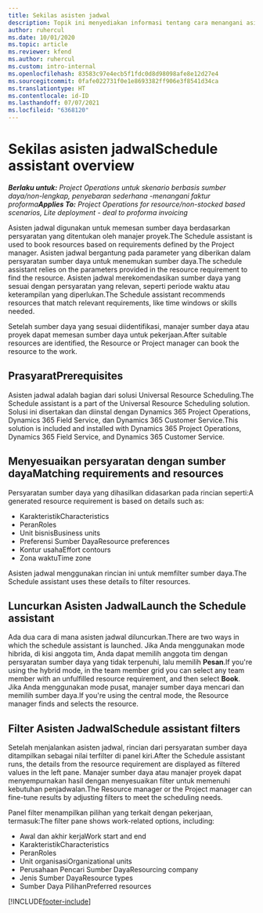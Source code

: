 ```yaml
---
title: Sekilas asisten jadwal
description: Topik ini menyediakan informasi tentang cara menangani asisten jadwal untuk memesan sumber daya.
author: ruhercul
ms.date: 10/01/2020
ms.topic: article
ms.reviewer: kfend
ms.author: ruhercul
ms.custom: intro-internal
ms.openlocfilehash: 83583c97e4ecb5f1fdc0d8d98098afe8e12d27e4
ms.sourcegitcommit: 0fafe022731f0e1e8693382ff906e3f8541d34ca
ms.translationtype: HT
ms.contentlocale: id-ID
ms.lasthandoff: 07/07/2021
ms.locfileid: "6368120"
---
```

# <a name="schedule-assistant-overview"></a><span data-ttu-id="70cb2-103">Sekilas asisten jadwal</span><span class="sxs-lookup"><span data-stu-id="70cb2-103">Schedule assistant overview</span></span>

<span data-ttu-id="70cb2-104">_**Berlaku untuk:** Project Operations untuk skenario berbasis sumber daya/non-lengkap, penyebaran sederhana -menangani faktur proforma_</span><span class="sxs-lookup"><span data-stu-id="70cb2-104">_**Applies To:** Project Operations for resource/non-stocked based scenarios, Lite deployment - deal to proforma invoicing_</span></span>

<span data-ttu-id="70cb2-105">Asisten jadwal digunakan untuk memesan sumber daya berdasarkan persyaratan yang ditentukan oleh manajer proyek.</span><span class="sxs-lookup"><span data-stu-id="70cb2-105">The Schedule assistant is used to book resources based on requirements defined by the Project manager.</span></span> <span data-ttu-id="70cb2-106">Asisten jadwal bergantung pada parameter yang diberikan dalam persyaratan sumber daya untuk menemukan sumber daya.</span><span class="sxs-lookup"><span data-stu-id="70cb2-106">The schedule assistant relies on the parameters provided in the resource requirement to find the resource.</span></span> <span data-ttu-id="70cb2-107">Asisten jadwal merekomendasikan sumber daya yang sesuai dengan persyaratan yang relevan, seperti periode waktu atau keterampilan yang diperlukan.</span><span class="sxs-lookup"><span data-stu-id="70cb2-107">The Schedule assistant recommends resources that match relevant requirements, like time windows or skills needed.</span></span>

<span data-ttu-id="70cb2-108">Setelah sumber daya yang sesuai diidentifikasi, manajer sumber daya atau proyek dapat memesan sumber daya untuk pekerjaan.</span><span class="sxs-lookup"><span data-stu-id="70cb2-108">After suitable resources are identified, the Resource or Project manager can book the resource to the work.</span></span>

## <a name="prerequisites"></a><span data-ttu-id="70cb2-109">Prasyarat</span><span class="sxs-lookup"><span data-stu-id="70cb2-109">Prerequisites</span></span>

<span data-ttu-id="70cb2-110">Asisten jadwal adalah bagian dari solusi Universal Resource Scheduling.</span><span class="sxs-lookup"><span data-stu-id="70cb2-110">The Schedule assistant is a part of the Universal Resource Scheduling solution.</span></span> <span data-ttu-id="70cb2-111">Solusi ini disertakan dan diinstal dengan Dynamics 365 Project Operations, Dynamics 365 Field Service, dan Dynamics 365 Customer Service.</span><span class="sxs-lookup"><span data-stu-id="70cb2-111">This solution is included and installed with Dynamics 365 Project Operations, Dynamics 365 Field Service, and Dynamics 365 Customer Service.</span></span>

## <a name="matching-requirements-and-resources"></a><span data-ttu-id="70cb2-112">Menyesuaikan persyaratan dengan sumber daya</span><span class="sxs-lookup"><span data-stu-id="70cb2-112">Matching requirements and resources</span></span>

<span data-ttu-id="70cb2-113">Persyaratan sumber daya yang dihasilkan didasarkan pada rincian seperti:</span><span class="sxs-lookup"><span data-stu-id="70cb2-113">A generated resource requirement is based on details such as:</span></span>

-   <span data-ttu-id="70cb2-114">Karakteristik</span><span class="sxs-lookup"><span data-stu-id="70cb2-114">Characteristics</span></span>
-   <span data-ttu-id="70cb2-115">Peran</span><span class="sxs-lookup"><span data-stu-id="70cb2-115">Roles</span></span>
-   <span data-ttu-id="70cb2-116">Unit bisnis</span><span class="sxs-lookup"><span data-stu-id="70cb2-116">Business units</span></span>
-   <span data-ttu-id="70cb2-117">Preferensi Sumber Daya</span><span class="sxs-lookup"><span data-stu-id="70cb2-117">Resource preferences</span></span>
-   <span data-ttu-id="70cb2-118">Kontur usaha</span><span class="sxs-lookup"><span data-stu-id="70cb2-118">Effort contours</span></span>
-   <span data-ttu-id="70cb2-119">Zona waktu</span><span class="sxs-lookup"><span data-stu-id="70cb2-119">Time zone</span></span>

<span data-ttu-id="70cb2-120">Asisten jadwal menggunakan rincian ini untuk memfilter sumber daya.</span><span class="sxs-lookup"><span data-stu-id="70cb2-120">The Schedule assistant uses these details to filter resources.</span></span>

## <a name="launch-the-schedule-assistant"></a><span data-ttu-id="70cb2-121">Luncurkan Asisten Jadwal</span><span class="sxs-lookup"><span data-stu-id="70cb2-121">Launch the Schedule assistant</span></span>

<span data-ttu-id="70cb2-122">Ada dua cara di mana asisten jadwal diluncurkan.</span><span class="sxs-lookup"><span data-stu-id="70cb2-122">There are two ways in which the schedule assistant is launched.</span></span> <span data-ttu-id="70cb2-123">Jika Anda menggunakan mode hibrida, di kisi anggota tim, Anda dapat memilih anggota tim dengan persyaratan sumber daya yang tidak terpenuhi, lalu memilih **Pesan**.</span><span class="sxs-lookup"><span data-stu-id="70cb2-123">If you're using the hybrid mode, in the team member grid you can select any team member with an unfulfilled resource requirement, and then select **Book**.</span></span> <span data-ttu-id="70cb2-124">Jika Anda menggunakan mode pusat, manajer sumber daya mencari dan memilih sumber daya.</span><span class="sxs-lookup"><span data-stu-id="70cb2-124">If you're using the central mode, the Resource manager finds and selects the resource.</span></span>

## <a name="schedule-assistant-filters"></a><span data-ttu-id="70cb2-125">Filter Asisten Jadwal</span><span class="sxs-lookup"><span data-stu-id="70cb2-125">Schedule assistant filters</span></span>

<span data-ttu-id="70cb2-126">Setelah menjalankan asisten jadwal, rincian dari persyaratan sumber daya ditampilkan sebagai nilai terfilter di panel kiri.</span><span class="sxs-lookup"><span data-stu-id="70cb2-126">After the Schedule assistant runs, the details from the resource requirement are displayed as filtered values in the left pane.</span></span> <span data-ttu-id="70cb2-127">Manajer sumber daya atau manajer proyek dapat menyempurnakan hasil dengan menyesuaikan filter untuk memenuhi kebutuhan penjadwalan.</span><span class="sxs-lookup"><span data-stu-id="70cb2-127">The Resource manager or the Project manager can fine-tune results by adjusting filters to meet the scheduling needs.</span></span>

<span data-ttu-id="70cb2-128">Panel filter menampilkan pilihan yang terkait dengan pekerjaan, termasuk:</span><span class="sxs-lookup"><span data-stu-id="70cb2-128">The filter pane shows work-related options, including:</span></span>

-   <span data-ttu-id="70cb2-129">Awal dan akhir kerja</span><span class="sxs-lookup"><span data-stu-id="70cb2-129">Work start and end</span></span>
-   <span data-ttu-id="70cb2-130">Karakteristik</span><span class="sxs-lookup"><span data-stu-id="70cb2-130">Characteristics</span></span>
-   <span data-ttu-id="70cb2-131">Peran</span><span class="sxs-lookup"><span data-stu-id="70cb2-131">Roles</span></span>
-   <span data-ttu-id="70cb2-132">Unit organisasi</span><span class="sxs-lookup"><span data-stu-id="70cb2-132">Organizational units</span></span>
-   <span data-ttu-id="70cb2-133">Perusahaan Pencari Sumber Daya</span><span class="sxs-lookup"><span data-stu-id="70cb2-133">Resourcing company</span></span>
-   <span data-ttu-id="70cb2-134">Jenis Sumber Daya</span><span class="sxs-lookup"><span data-stu-id="70cb2-134">Resource types</span></span>
-   <span data-ttu-id="70cb2-135">Sumber Daya Pilihan</span><span class="sxs-lookup"><span data-stu-id="70cb2-135">Preferred resources</span></span>


[!INCLUDE[footer-include](../includes/footer-banner.md)]